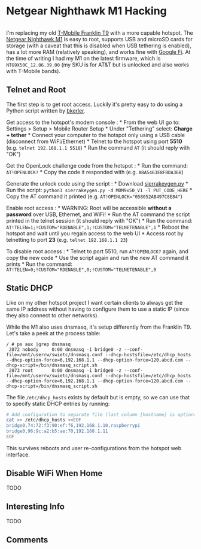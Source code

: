 # Netgear Nighthawk M1 Hacking

```{tags} hacking, hotspot
```

I'm replacing my old [T-Mobile Franklin T9](../../franklin_t9) with a more capable hotspot. The
[Netgear Nighthawk M1](https://www.netgear.com/home/mobile-wifi/hotspots/mr1100/) is easy to root, supports USB and microSD
cards for storage (with a caveat that this is disabled when USB tethering is enabled), has a lot more RAM (relatively
speaking), and works fine with [Google Fi](https://fi.google.com/about). At the time of writing I had my M1 on the latest
firmware, which is `NTG9X50C_12.06.39.00` (my SKU is for AT&T but is unlocked and also works with T-Mobile bands).

## Telnet and Root

The first step is to get root access. Luckily it's pretty easy to do using a Python script written by
[bkerler](https://github.com/bkerler).

Get access to the hotspot's modem console
:   * From the web UI go to: Settings > Setup > Mobile Router Setup
    * Under "Tethering" select: **Charge + tether**
    * Connect your computer to the hotspot only using a USB cable (disconnect from WiFi/Ethernet)
    * Telnet to the hotspot using port **5510** (e.g. `telnet 192.168.1.1 5510`)
    * Run the command `AT` (it should reply with "OK")

Get the OpenLock challenge code from the hotspot
:   * Run the command: `AT!OPENLOCK?`
    * Copy the code it responded with (e.g. `ABA5463E8FBDA36B`)

Generate the unlock code using the script
:   * Download [sierrakeygen.py](../../_static/sierrakeygen.py)
    * Run the script: `python3 sierrakeygen.py -d MDM9x50_V1 -l PUT_CODE_HERE`
    * Copy the AT command it printed (e.g. `AT!OPENLOCK="058052AB497C8E84"`)

Enable root access
:   * WARNING: Root will be accessible **without a password** over USB, Ethernet, and WiFi!
    * Run the AT command the script printed in the telnet session (it should reply with "OK")
    * Run the command: `AT!TELEN=1;!CUSTOM="RDENABLE",1;!CUSTOM="TELNETENABLE",1`
    * Reboot the hotspot and wait until you regain access to the web UI
    * Access root by telnetting to port **23** (e.g. `telnet 192.168.1.1 23`)

To disable root access
:   * Telnet to port 5510, run `AT!OPENLOCK?` again, and copy the new code
    * Use the script again and run the new AT command it prints
    * Run the command: `AT!TELEN=0;!CUSTOM="RDENABLE",0;!CUSTOM="TELNETENABLE",0`

## Static DHCP

Like on my other hotspot project I want certain clients to always get the same IP address without having to configure them to
use a static IP (since they also connect to other networks).

While the M1 also uses dnsmasq, it's setup differently from the Franklin T9. Let's take a peek at the process table:

```text
/ # ps aux |grep dnsmasq
 2872 nobody     0:00 dnsmasq -i bridge0 -z --conf-file=/mnt/userrw/swietc/dnsmasq.conf --dhcp-hostsfile=/etc/dhcp_hosts --dhcp-option-force=6,192.168.1.1 --dhcp-option-force=120,abcd.com --dhcp-script=/bin/dnsmasq_script.sh
 2873 root       0:00 dnsmasq -i bridge0 -z --conf-file=/mnt/userrw/swietc/dnsmasq.conf --dhcp-hostsfile=/etc/dhcp_hosts --dhcp-option-force=6,192.168.1.1 --dhcp-option-force=120,abcd.com --dhcp-script=/bin/dnsmasq_script.sh
```

The file `/etc/dhcp_hosts` exists by default but is empty, so we can use that to specify static DHCP entries by running:

```bash
# Add configuration to separate file (last column [hostname] is optional).
cat >> /etc/dhcp_hosts <<EOF
bridge0,74:72:f3:90:ef:f6,192.168.1.10,raspberrypi
bridge0,96:9c:a2:b5:ae:70,192.168.1.11
EOF
```

This survives reboots and user re-configurations from the hotspot web interface.

## Disable WiFi When Home

TODO

## Interesting Info

TODO

## Comments

```{disqus}
```
